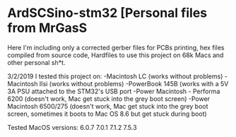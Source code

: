 # ArdSCSino-stm32 [Personal files from MrGasS

Here I'm including only a corrected gerber files for PCBs printing, hex files compiled from source code, Hardfiles to use this project on 68k Macs and other personal sh*t.

3/2/2019
I tested this project on:
-Macintosh LC (works without problems)
-Macintosh IIsi (works without problems)
-PowerBook 145B (works with a 5V 3A PSU attached to the STM32's USB port
-Power Macintosh - Performa 6200 (doesn't work, Mac get stuck into the grey boot screen)
-Power Macintosh 6500/275 (doesn't work, Mac get stuck into the grey boot screen, sometimes it boots to Mac OS 8.6 but get stuck during boot)

Tested MacOS versions:
6.0.7
7.0.1
7.1.2
7.5.3
